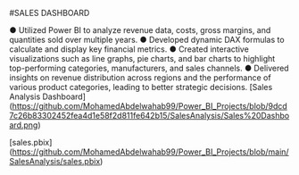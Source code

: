 #SALES DASHBOARD

  ● Utilized Power BI to analyze revenue data, costs, gross margins, and quantities sold over multiple years.
  ● Developed dynamic DAX formulas to calculate and display key financial metrics.
  ● Created interactive visualizations such as line graphs, pie charts, and bar charts to highlight top-performing
    categories, manufacturers, and sales channels.
  ● Delivered insights on revenue distribution across regions and the performance of various product categories,
     leading to better strategic decisions.
     [Sales Analysis Dashboard] (https://github.com/MohamedAbdelwahab99/Power_BI_Projects/blob/9dcd7c26b83302452fea4d1e58f2d811fe642b15/SalesAnalysis/Sales%20Dashboard.png)
     
[sales.pbix]
(https://github.com/MohamedAbdelwahab99/Power_BI_Projects/blob/main/SalesAnalysis/sales.pbix)
     
